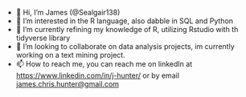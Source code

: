 - 👋 Hi, I’m James (@Sealgair138)
- 👀 I’m interested in the R language, also dabble in SQL and Python
- 🌱 I’m currently refining my knowledge of R, utilizing Rstudio with th tidyverse library
- 💞️ I’m looking to collaborate on data analysis projects, im currently working on a text mining project.
- 📫 How to reach me, you can reach me on linkedIn at https://www.linkedin.com/in/j-hunter/ or by email james.chris.hunter@gmail.com
